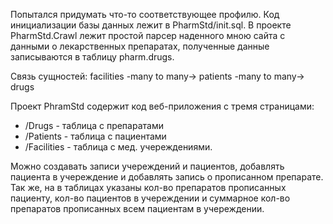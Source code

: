Попытался придумать что-то соответствующее профилю. Код инициализации базы данных лежит в  PharmStd/init.sql.
 В проекте PharmStd.Crawl лежит простой парсер наденного мною сайта с данными о лекарственных препаратах, полученные данные записываются в таблицу pharm.drugs. 
 
Связь сущностей: facilities -many to many-> patients -many to many-> drugs

Проект PhramStd содержит код веб-приложения с тремя страницами:
* /Drugs - таблица с препаратами
* /Patients - таблица с пациентами
* /Facilities - таблица с мед. учереждениями. 

Можно создавать записи учереждений и пациентов, добавлять пациента в учереждение и добавлять запись о прописанном препарате. Так же, на в таблицах указаны кол-во препаратов прописанных пациенту, кол-во пациентов в учереждении и суммарное кол-во препаратов прописанных всем пациентам в учереждении.
